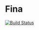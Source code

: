 # Fina
[![Build Status](https://travis-ci.org/livysdad27/fina.svg?branch=master)](https://travis-ci.org/livysdad27/fina)

